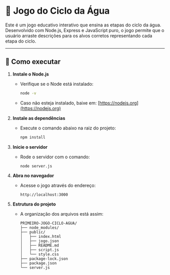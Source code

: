 # 🌊 Jogo do Ciclo da Água

Este é um jogo educativo interativo que ensina as etapas do ciclo da água. Desenvolvido com Node.js, Express e JavaScript puro, o jogo permite que o usuário arraste descrições para os alvos corretos representando cada etapa do ciclo.

---

## 🚀 Como executar

1. **Instale o Node.js**
   - Verifique se o Node está instalado:
     ```bash
     node -v
     ```
   - Caso não esteja instalado, baixe em: [https://nodejs.org](https://nodejs.org)

2. **Instale as dependências**
   - Execute o comando abaixo na raiz do projeto:
     ```bash
     npm install
     ```

3. **Inicie o servidor**
   - Rode o servidor com o comando:
     ```bash
     node server.js
     ```

4. **Abra no navegador**
   - Acesse o jogo através do endereço:
     ```text
     http://localhost:3000
     ```

5. **Estrutura do projeto**
   - A organização dos arquivos está assim:

     ```text
     PRIMEIRO-JOGO-CICLO-AGUA/
     ├── node_modules/
     ├── public/
     │   ├── index.html
     │   ├── jogo.json
     │   ├── README.md
     │   ├── script.js
     │   └── style.css
     ├── package-lock.json
     ├── package.json
     └── server.js
     ```
